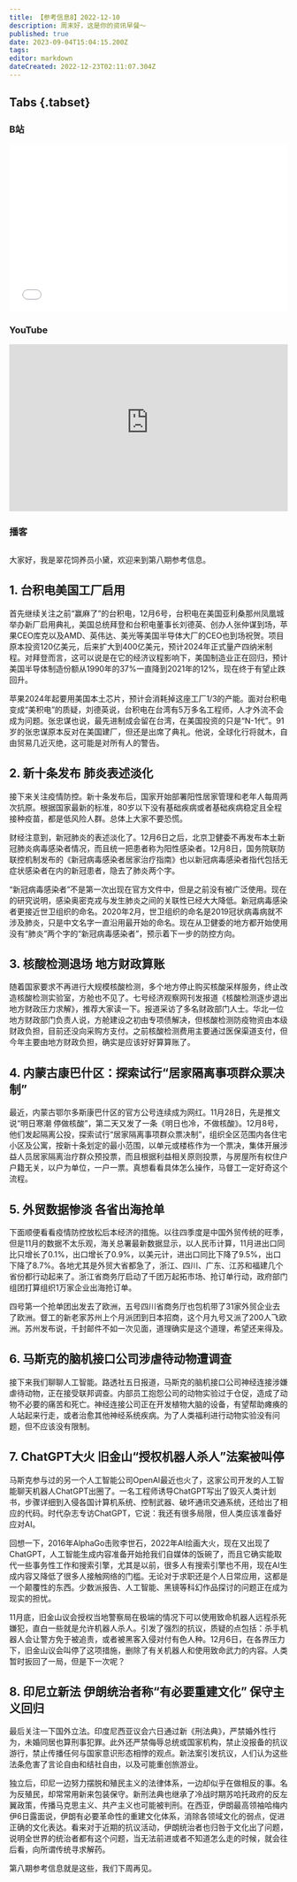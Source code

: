 ```yaml
---
title: 【参考信息8】2022-12-10 
description: 周末好，这是你的资讯早餐～
published: true
date: 2023-09-04T15:04:15.200Z
tags: 
editor: markdown
dateCreated: 2022-12-23T02:11:07.304Z
---
```


## Tabs {.tabset}
### B站
<div style="position: relative; padding: 30% 45%;">
<iframe style="position: absolute; width: 100%; height: 100%; left: 0; top: 0;" src="//player.bilibili.com/player.html?&bvid=BV11V4y1P7wU&page=1&as_wide=1&high_quality=1&danmaku=1&autoplay=0" scrolling="no" border="0" frameborder="no" framespacing="0" allowfullscreen="true"></iframe>
</div>

### YouTube
<div style="position: relative; padding: 30% 45%;">
<iframe style="position: absolute; top: 0; left: 0; width: 100%; height: 100%;" src="https://www.youtube-nocookie.com/embed/TjO16fFywEU" title="YouTube video player" frameborder="0" allow="accelerometer; autoplay; clipboard-write; encrypted-media; gyroscope; picture-in-picture" allowfullscreen></iframe>
</div>
  
### 播客
<div class="podcast-player"></div>

## 

大家好，我是翠花饲养员小黛，欢迎来到第八期参考信息。

## 1. 台积电美国工厂启用

首先继续关注之前“赢麻了”的台积电，12月6号，台积电在美国亚利桑那州凤凰城举办新厂启用典礼，美国总统拜登和台积电董事长刘德英、创办人张仲谋到场，苹果CEO库克以及AMD、英伟达、美光等美国半导体大厂的CEO也到场祝贺。项目原本投资120亿美元，后来扩大到400亿美元，预计2024年正式量产四纳米制程。对拜登而言，这可以说是在它的经济议程影响下，美国制造业正在回归，预计美国半导体制造份额从1990年的37%一直降到2021年的12%，现在终于有望止跌回升。

苹果2024年起要用美国本土芯片，预计会消耗掉这座工厂1/3的产能。面对台积电变成“美积电”的质疑，刘德英说，台积电在台湾有5万多名工程师，人才外流不会成为问题。张忠谋也说，最先进制成会留在台湾，在美国投资的只是“N-1代”。91岁的张忠谋原本反对在美国建厂，但还是出席了典礼。他说，全球化行将就木，自由贸易几近灭绝，这可能是对所有人的警告。

## 2. 新十条发布 肺炎表述淡化

接下来关注疫情防控。新十条发布后，国家开始部署阳性居家管理和老年人每周两次抗原。根据国家最新的标准，80岁以下没有基础疾病或者基础疾病稳定且全程接种疫苗，都是低风险人群。总体上大家不要恐慌。

财经注意到，新冠肺炎的表述淡化了。12月6日之后，北京卫健委不再发布本土新冠肺炎病毒感染者情况，而且统一把患者称为阳性感染者。12月8日，国务院联防联控机制发布的《新冠病毒感染者居家治疗指南》也以新冠病毒感染者指代包括无症状感染者在内的新冠患者，隐去了肺炎两个字。

“新冠病毒感染者”不是第一次出现在官方文件中，但是之前没有被广泛使用。现在的研究说明，感染奥密克戎与发生肺炎之间的关联性已经大大降低。新冠病毒感染者更接近世卫组织的命名。2020年2月，世卫组织的命名是2019冠状病毒病就不涉及肺炎，只是中文名字一直沿用最开始的命名。现在从卫健委的地方都开始使用没有“肺炎”两个字的“新冠病毒感染者”，预示着下一步的防控方向。

## 3. 核酸检测退场 地方财政算账

随着国家要求不再进行大规模核酸检测，多个地方停止购买核酸采样服务，终止改造核酸检测实验室，方舱也不见了。七号经济观察网刊发报道《核酸检测逐步退出 地方财政压力求解》，推荐大家读一下。报道采访了多名财政部门人士。华北一位地方财政部门负责人说，方舱建设之初由专项债解决，但核酸检测防疫物资由本级财政负担，目前还没向采购方支付。之前核酸检测费用主要通过医保渠道支付，但今年主要由地方财政负担，确实是应该好好算算账了。

## 4. 内蒙古康巴什区：探索试行“居家隔离事项群众票决制”

最近，内蒙古鄂尔多斯康巴什区的官方公号连续成为网红。11月28日，先是推文说“明日寒潮 停做核酸”，第二天又发了一条《明日也冷，不做核酸》。12月8号，他们发起隔离公投，探索试行“居家隔离事项群众票决制”，组织全区范围内各住宅小区及公寓，按新十条划定的最小范围，以单元或楼栋作为一个票决，集体开展涉益人员居家隔离治疗群众预投票，而且根据利益相关原则投票，与房屋所有权住户户籍无关，以户为单位，一户一票。真想看看具体怎么操作，马督工一定好奇这个流程。

## 5. 外贸数据惨淡 各省出海抢单

下面顺便看看疫情防控放松后本经济的措施。以往四季度是中国外贸传统的旺季，但是11月的数据不太乐观，海关总署最新数据显示，以人民币计算，11月进出口同比只增长了0.1%，出口增长了0.9%，以美元计，进出口同比下降了9.5%，出口下降了8.7%。各地尤其是外贸大省都急了，浙江、四川、广东、江苏和福建几个省份都行动起来了。浙江省商务厅启动了千团万起拓市场、抢订单行动，政府部门组团打算组织1万家企业出海抢订单。

四号第一个抢单团出发去了欧洲，五号四川省商务厅也包机带了31家外贸企业去了欧洲。督工的新老家苏州上个月派团到日本招商，这个月九号又派了200人飞欧洲。苏州发布说，千封邮件不如一次见面，道理确实是这个道理，希望还来得及。

## 6. 马斯克的脑机接口公司涉虐待动物遭调查

接下来我们聊聊人工智能。路透社五日报道，马斯克的脑机接口公司神经连接涉嫌虐待动物，正在接受联邦调查。内部员工抱怨公司的动物实验过于仓促，造成了动物不必要的痛苦和死亡。神经连接公司正在开发植物大脑的设备，有望帮助瘫痪的人站起来行走，或者治愈其他神经系统疾病。为了人类福利进行动物实验没有问题，但不应该没有限制。

## 7. ChatGPT大火 旧金山“授权机器人杀人”法案被叫停

马斯克参与过的另一个人工智能公司OpenAI最近也火了，这家公司开发的人工智能聊天机器人ChatGPT出圈了。一名工程师诱导ChatGPT写出了毁灭人类计划书，步骤详细到入侵各国计算机系统、控制武器、破坏通讯交通系统，还给出了相应的代码。时代杂志专访ChatGPT，它说：我还有很多局限，但人类应该准备好应对AI。

回想一下，2016年AlphaGo击败李世石，2022年AI绘画大火，现在又出现了ChatGPT，人工智能生成内容准备开始抢我们自媒体的饭碗了，而且它确实能取代一些事务性工作和搜索引擎，尤其是以前，很多人有搜索引擎也不用，现在AI生成内容又降低了很多人接触网络的门槛。无论对于求职还是个人日常应用，这都是一个颠覆性的东西。少数派报告、人工智能、黑镜等科幻作品探讨的问题正在成为现实的担忧。

11月底，旧金山议会授权当地警察局在极端的情况下可以使用致命机器人远程杀死嫌犯，直白一些就是允许机器人杀人。引发了强烈的抗议，质疑的点包括：杀手机器人会让警方免于被追责，或者被黑客入侵对付有色人种。12月6日，在各界压力下，旧金山议会叫停了这项措施，删除了有关机器人和使用致命武力的内容。人类暂时扳回了一局，但是下一次呢？

## 8. 印尼立新法 伊朗统治者称“有必要重建文化” 保守主义回归

最后关注一下国外立法。印度尼西亚议会六日通过新《刑法典》，严禁婚外性行为，未婚同居也算刑事犯罪。此外还严禁侮辱总统或国家机构，禁止没报备的抗议游行，禁止传播任何与国家意识形态相悖的观点。新法案引发抗议，人们认为这些法条危害了言论自由和结社自由，以及可能重创旅游业。

独立后，印尼一边努力摆脱和殖民主义的法律体系，一边却似乎在做相反的事。名为反殖民，却常常用新来包装保守。新刑法典也继承了冷战时期苏哈托政府的反左翼政策，传播马克思主义、共产主义也可能被判刑。在西亚，伊朗最高领袖哈梅内伊6日露面说，伊朗有必要革命性的重建文化体系，消除各领域文化的弱点，促进正确的文化表达。看来对于近期的抗议活动，伊朗统治者也归咎于文化出了问题，说明全世界的统治者都有这个问题，当无法前进或者不知道怎么走的时候，就会往后看，向所谓传统寻求解药。

第八期参考信息就是这些，我们下周再见。

